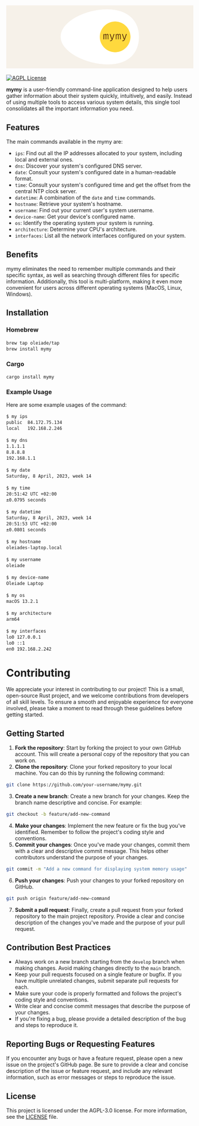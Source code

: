 ![mymy logo](logo.png)

[![AGPL License](https://img.shields.io/badge/license-AGPL-blue.svg)](http://www.gnu.org/licenses/agpl-3.0)

**mymy** is a user-friendly command-line application designed to help users gather information about their system quickly, intuitively, and easily. Instead of using multiple tools to access various system details, this single tool consolidates all the important information you need.

## Features

The main commands available in the mymy are:
- `ips`: Find out all the IP addresses allocated to your system, including local and external ones.
- `dns`: Discover your system's configured DNS server.
- `date`: Consult your system's configured date in a human-readable format.
- `time`: Consult your system's configured time and get the offset from the central NTP clock server.
- `datetime`: A combination of the `date` and `time` commands.
- `hostname`: Retrieve your system's hostname.
- `username`: Find out your current user's system username.
- `device-name`: Get your device's configured name.
- `os`: Identify the operating system your system is running.
- `architecture`: Determine your CPU's architecture.
- `interfaces`: List all the network interfaces configured on your system.

## Benefits

mymy eliminates the need to remember multiple commands and their specific syntax, as well as searching through different files for specific information. Additionally, this tool is multi-platform, making it even more convenient for users across different operating systems (MacOS, Linux, Windows).

## Installation

### Homebrew

```fish
brew tap oleiade/tap
brew install mymy
```

### Cargo

```fish
cargo install mymy
```

### Example Usage

Here are some example usages of the command:

```fish
$ my ips
public	84.172.75.134
local	192.168.2.246

$ my dns
1.1.1.1
8.8.8.8
192.168.1.1

$ my date
Saturday, 8 April, 2023, week 14

$ my time
20:51:42 UTC +02:00
±0.0795 seconds

$ my datetime
Saturday, 8 April, 2023, week 14
20:51:53 UTC +02:00
±0.0801 seconds

$ my hostname
oleiades-laptop.local

$ my username
oleiade

$ my device-name
Oleiade Laptop

$ my os
macOS 13.2.1

$ my architecture
arm64

$ my interfaces
lo0 127.0.0.1
lo0 ::1
en0 192.168.2.242
```

# Contributing

We appreciate your interest in contributing to our project! This is a small, open-source Rust project, and we welcome contributions from developers of all skill levels. To ensure a smooth and enjoyable experience for everyone involved, please take a moment to read through these guidelines before getting started.

## Getting Started

1. **Fork the repository**: Start by forking the project to your own GitHub account. This will create a personal copy of the repository that you can work on.
2. **Clone the repository**: Clone your forked repository to your local machine. You can do this by running the following command:
```bash
git clone https://github.com/your-username/mymy.git
```
3. **Create a new branch**: Create a new branch for your changes. Keep the branch name descriptive and concise. For example:
```bash
git checkout -b feature/add-new-command
```
4. **Make your changes**: Implement the new feature or fix the bug you've identified. Remember to follow the project's coding style and conventions.
5. **Commit your changes**: Once you've made your changes, commit them with a clear and descriptive commit message. This helps other contributors understand the purpose of your changes.
```bash
git commit -m "Add a new command for displaying system memory usage"
```
6. **Push your changes**: Push your changes to your forked repository on GitHub.
```bash
git push origin feature/add-new-command
```
7. **Submit a pull request**: Finally, create a pull request from your forked repository to the main project repository. Provide a clear and concise description of the changes you've made and the purpose of your pull request.

## Contribution Best Practices

- Always work on a new branch starting from the `develop` branch when making changes. Avoid making changes directly to the `main` branch.
- Keep your pull requests focused on a single feature or bugfix. If you have multiple unrelated changes, submit separate pull requests for each.
- Make sure your code is properly formatted and follows the project's coding style and conventions.
- Write clear and concise commit messages that describe the purpose of your changes.
- If you're fixing a bug, please provide a detailed description of the bug and steps to reproduce it.

## Reporting Bugs or Requesting Features

If you encounter any bugs or have a feature request, please open a new issue on the project's GitHub page. Be sure to provide a clear and concise description of the issue or feature request, and include any relevant information, such as error messages or steps to reproduce the issue.

## License

This project is licensed under the AGPL-3.0 license. For more information, see the [LICENSE](LICENSE) file.
